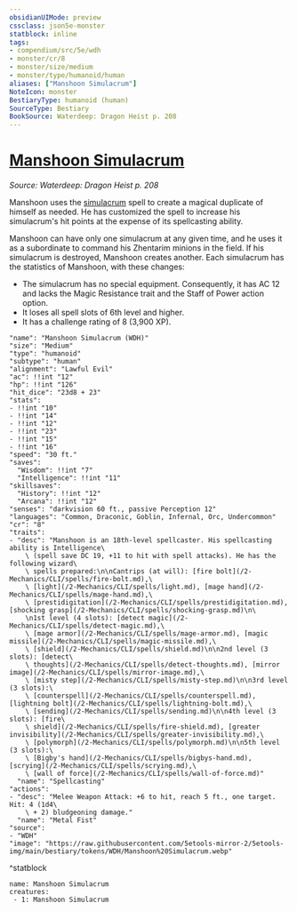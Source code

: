 ```yaml
---
obsidianUIMode: preview
cssclass: json5e-monster
statblock: inline
tags:
- compendium/src/5e/wdh
- monster/cr/8
- monster/size/medium
- monster/type/humanoid/human
aliases: ["Manshoon Simulacrum"]
NoteIcon: monster
BestiaryType: humanoid (human)
SourceType: Bestiary
BookSource: Waterdeep: Dragon Heist p. 208
---
```

# [Manshoon Simulacrum](2-Mechanics/CLI/bestiary/npc/manshoon-simulacrum-wdh.md)
*Source: Waterdeep: Dragon Heist p. 208*  

Manshoon uses the [simulacrum](/2-Mechanics/CLI/spells/simulacrum.md) spell to create a magical duplicate of himself as needed. He has customized the spell to increase his simulacrum's hit points at the expense of its spellcasting ability.

Manshoon can have only one simulacrum at any given time, and he uses it as a subordinate to command his Zhentarim minions in the field. If his simulacrum is destroyed, Manshoon creates another. Each simulacrum has the statistics of Manshoon, with these changes:

- The simulacrum has no special equipment. Consequently, it has AC 12 and lacks the Magic Resistance trait and the Staff of Power action option.  
- It loses all spell slots of 6th level and higher.  
- It has a challenge rating of 8 (3,900 XP).  

```statblock
"name": "Manshoon Simulacrum (WDH)"
"size": "Medium"
"type": "humanoid"
"subtype": "human"
"alignment": "Lawful Evil"
"ac": !!int "12"
"hp": !!int "126"
"hit_dice": "23d8 + 23"
"stats":
- !!int "10"
- !!int "14"
- !!int "12"
- !!int "23"
- !!int "15"
- !!int "16"
"speed": "30 ft."
"saves":
  "Wisdom": !!int "7"
  "Intelligence": !!int "11"
"skillsaves":
  "History": !!int "12"
  "Arcana": !!int "12"
"senses": "darkvision 60 ft., passive Perception 12"
"languages": "Common, Draconic, Goblin, Infernal, Orc, Undercommon"
"cr": "8"
"traits":
- "desc": "Manshoon is an 18th-level spellcaster. His spellcasting ability is Intelligence\
    \ (spell save DC 19, +11 to hit with spell attacks). He has the following wizard\
    \ spells prepared:\n\nCantrips (at will): [fire bolt](/2-Mechanics/CLI/spells/fire-bolt.md),\
    \ [light](/2-Mechanics/CLI/spells/light.md), [mage hand](/2-Mechanics/CLI/spells/mage-hand.md),\
    \ [prestidigitation](/2-Mechanics/CLI/spells/prestidigitation.md), [shocking grasp](/2-Mechanics/CLI/spells/shocking-grasp.md)\n\
    \n1st level (4 slots): [detect magic](/2-Mechanics/CLI/spells/detect-magic.md),\
    \ [mage armor](/2-Mechanics/CLI/spells/mage-armor.md), [magic missile](/2-Mechanics/CLI/spells/magic-missile.md),\
    \ [shield](/2-Mechanics/CLI/spells/shield.md)\n\n2nd level (3 slots): [detect\
    \ thoughts](/2-Mechanics/CLI/spells/detect-thoughts.md), [mirror image](/2-Mechanics/CLI/spells/mirror-image.md),\
    \ [misty step](/2-Mechanics/CLI/spells/misty-step.md)\n\n3rd level (3 slots):\
    \ [counterspell](/2-Mechanics/CLI/spells/counterspell.md), [lightning bolt](/2-Mechanics/CLI/spells/lightning-bolt.md),\
    \ [sending](/2-Mechanics/CLI/spells/sending.md)\n\n4th level (3 slots): [fire\
    \ shield](/2-Mechanics/CLI/spells/fire-shield.md), [greater invisibility](/2-Mechanics/CLI/spells/greater-invisibility.md),\
    \ [polymorph](/2-Mechanics/CLI/spells/polymorph.md)\n\n5th level (3 slots):\
    \ [Bigby's hand](/2-Mechanics/CLI/spells/bigbys-hand.md), [scrying](/2-Mechanics/CLI/spells/scrying.md),\
    \ [wall of force](/2-Mechanics/CLI/spells/wall-of-force.md)"
  "name": "Spellcasting"
"actions":
- "desc": "Melee Weapon Attack: +6 to hit, reach 5 ft., one target. Hit: 4 (1d4\
    \ + 2) bludgeoning damage."
  "name": "Metal Fist"
"source":
- "WDH"
"image": "https://raw.githubusercontent.com/5etools-mirror-2/5etools-img/main/bestiary/tokens/WDH/Manshoon%20Simulacrum.webp"
```
^statblock

```encounter-table
name: Manshoon Simulacrum
creatures:
 - 1: Manshoon Simulacrum
```